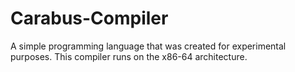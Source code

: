 # Carabus-Compiler
A simple programming language that was created for experimental purposes. This compiler runs on the x86-64 architecture.
